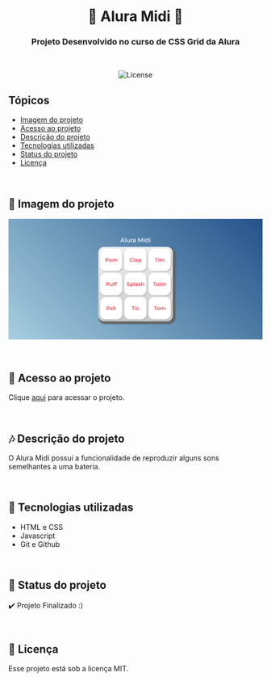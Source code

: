 <h1 align="center">🥁 Alura Midi 🥁</h1>

<h3 align="center">Projeto Desenvolvido no curso de CSS Grid da Alura</h3>

<br>

<p align="center">
  <img alt="License" src="https://img.shields.io/static/v1?label=license&message=MIT&color=49AA26&labelColor=000000">
</p>

## Tópicos

- [Imagem do projeto](#img)
- [Acesso ao projeto](#acesso)
- [Descrição do projeto](#desc)
- [Tecnologias utilizadas](#tec)
- [Status do projeto](#status)
- [Licença](#license)

<br>

<h2 id="img">🎻 Imagem do projeto</h2>

<p align="center">
    <img src=".github/preview.png" alt="Interface Alura Midi">
</p>

<br>

<h2 id="acesso">🔗 Acesso ao projeto</h2>

Clique [aqui](https://fel1324.github.io/AluraMidi/) para acessar o projeto.

<br>

<h2 id="desc">🎶 Descrição do projeto</h2>

O Alura Midi possui a funcionalidade de reproduzir alguns sons semelhantes a uma bateria.

<br>

<h2 id="tec">🚀 Tecnologias utilizadas</h2>

* HTML e CSS
* Javascript
* Git e Github

<br>

<h2 id="status">🚧 Status do projeto</h2>

✔️ Projeto Finalizado :)

<br>

<h2 id="license">📝 Licença</h2>

Esse projeto está sob a licença MIT.